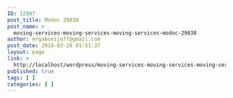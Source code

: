 ```yaml
---
ID: 12987
post_title: Modoc 29838
post_name: >
  moving-services-moving-services-moving-services-modoc-29838
author: mrgabonijeff@gmail.com
post_date: 2018-03-28 01:51:37
layout: page
link: >
  http://localhost/wordpress/moving-services-moving-services-moving-services-modoc-29838/
published: true
tags: [ ]
categories: [ ]
---
```

